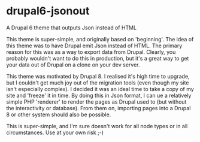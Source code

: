 # drupal6-jsonout
A Drupal 6 theme that outputs Json instead of HTML

This theme is super-simple, and originally based on 'beginning'. The idea of this
theme was to have Drupal emit Json instead of HTML. The primary reason for this
was as a way to export data from Drupal. Clearly, you probably wouldn't want to
do this in production, but it's a great way to get your data out of Drupal on a
clone on your dev server.

This theme was motivated by Drupal 8. I realised it's high time to upgrade, but
I couldn't get much joy out of the migration tools (even though my site isn't
especially complex). I decided it was an ideal time to take a copy of my site
and 'freeze' it in time. By doing this in Json format, I can ue a relatively
simple PHP 'renderer' to render the pages as Drupal used to (but without the
interactivity or database). From them on, importing pages into a Drupal 8
or other system should also be possible.

This is super-simple, and I'm sure doesn't work for all node types or in all
circumstances. Use at your own risk ;-)
